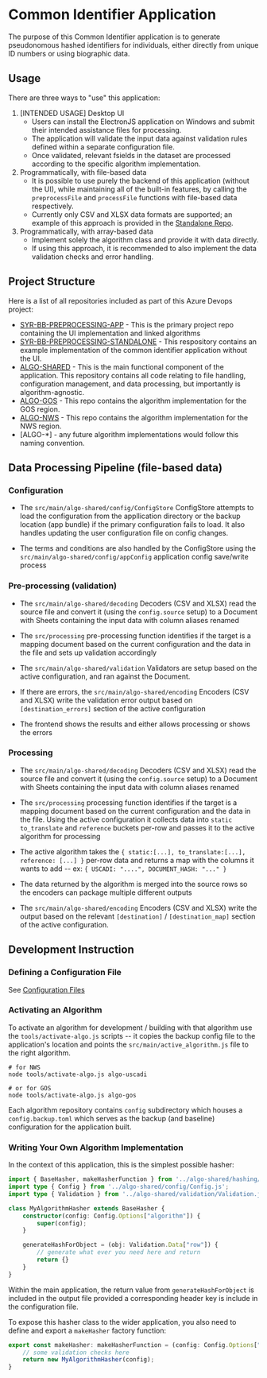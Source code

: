 # Common Identifier Application

The purpose of this Common Identifier application is to generate pseudonomous hashed identifiers for individuals, either directly from unique ID numbers or using biographic data. 

## Usage

There are three ways to "use" this application:
1. [INTENDED USAGE] Desktop UI
   - Users can install the ElectronJS application on Windows and submit their intended assistance files for processing.
   - The application will validate the input data against validation rules defined within a separate configuration file.
   - Once validated, relevant fsields in the dataset are processed according to the specific algorithm implementation.
2. Programmatically, with file-based data
   - It is possible to use purely the backend of this application (without the UI), while maintaining all of the built-in features, by calling the `preprocessFile` and `processFile` functions with file-based data respectively.
   - Currently only CSV and XLSX data formats are supported; an example of this approach is provided in the [Standalone Repo](https://dev.azure.com/worldfoodprogramme/SYR-BB-PREPROCESSING-APP/_git/SYR-BB-PREPROCESSING-STANDALONE).
3. Programmatically, with array-based data
   - Implement solely the algorithm class and provide it with data directly.
   - If using this approach, it is recommended to also implement the data validation checks and error handling.

## Project Structure

Here is a list of all repositories included as part of this Azure Devops project:

 - [SYR-BB-PREPROCESSING-APP](https://dev.azure.com/worldfoodprogramme/_git/SYR-BB-PREPROCESSING-APP) - This is the primary project repo containing the UI implementation and linked algorithms
 - [SYR-BB-PREPROCESSING-STANDALONE](https://dev.azure.com/worldfoodprogramme/SYR-BB-PREPROCESSING-APP/_git/SYR-BB-PREPROCESSING-STANDALONE) - This respository contains an example implementation of the common identifier application without the UI.
 - [ALGO-SHARED](https://dev.azure.com/worldfoodprogramme/SYR-BB-PREPROCESSING-APP/_git/ALGO-SHARED) - This is the main functional component of the application. This repository contains all code relating to file handling, configuration management, and data processing, but importantly is algorithm-agnostic.
 - [ALGO-GOS](https://dev.azure.com/worldfoodprogramme/SYR-BB-PREPROCESSING-APP/_git/ALGO-GOS) - This repo contains the algorithm implementation for the GOS region.
 - [ALGO-NWS](https://dev.azure.com/worldfoodprogramme/SYR-BB-PREPROCESSING-APP/_git/ALGO-NWS) - This repo contains the algorithm implementation for the NWS region.
 - [ALGO-*] - any future algorithm implementations would follow this naming convention.

## Data Processing Pipeline (file-based data)

### Configuration

- The `src/main/algo-shared/config/ConfigStore` ConfigStore attempts to load the configuration from the appllication directory or the backup location (app bundle) if the primary configuration fails to load. It also handles updating the user configuration file on config changes.

- The terms and conditions are also handled by the ConfigStore using the `src/main/algo-shared/config/appConfig` application config save/write process

### Pre-processing (validation)

- The `src/main/algo-shared/decoding` Decoders (CSV and XLSX) read the source file and convert it (using the `config.source` setup) to a Document with Sheets containing the input data with column aliases renamed

- The `src/processing` pre-processing function identifies if the target is a mapping document based on the current configuration and the data in the file and sets up validation accordingly

- The `src/main/algo-shared/validation` Validators are setup based on the active configuration, and ran against the Document.

- If there are errors, the `src/main/algo-shared/encoding` Encoders (CSV and XLSX) write the validation error output based on `[destination_errors]` section of the active configuration

- The frontend shows the results and either allows processing or shows the errors

### Processing

- The `src/main/algo-shared/decoding` Decoders (CSV and XLSX) read the source file and convert it (using the `config.source` setup) to a Document with Sheets containing the input data with column aliases renamed

- The `src/processing` processing function identifies if the target is a mapping document based on the current configuration and the data in the file. Using the active configuration it collects data into `static` `to_translate` and `reference` buckets per-row and passes it to the active algorithm for processing

- The active algorithm takes the `{ static:[...], to_translate:[...], reference: [...] }` per-row data and returns a map with the columns it wants to add -- ex: `{ USCADI: "....", DOCUMENT_HASH: "..." }`

- The data returned by the algorithm is merged into the source rows so the encoders can package multiple different outputs

- The `src/main/algo-shared/encoding` Encoders (CSV and XLSX) write the output based on the relevant `[destination]` / `[destination_map]` section of the active configuration.


## Development Instruction

### Defining a Configuration File

See [Configuration Files](./Configuration%20Files.md)

### Activating an Algorithm

To activate an algorithm for development / building with that algorithm use the `tools/activate-algo.js` scripts -- it copies the backup config file to the application's location and points the `src/main/active_algorithm.js` file to the right algorithm.

```
# for NWS
node tools/activate-algo.js algo-uscadi

# or for GOS
node tools/activate-algo.js algo-gos
```

Each algorithm repository contains `config` subdirectory which houses a `config.backup.toml` which serves as the backup (and baseline) configuration for the application built.


### Writing Your Own Algorithm Implementation

In the context of this application, this is the simplest possible hasher:

```ts
import { BaseHasher, makeHasherFunction } from '../algo-shared/hashing/base.js';
import type { Config } from '../algo-shared/config/Config.js';
import type { Validation } from '../algo-shared/validation/Validation.js';

class MyAlgorithmHasher extends BaseHasher {
    constructor(config: Config.Options["algorithm"]) {
        super(config);
    }

    generateHashForObject = (obj: Validation.Data["row"]) {
        // generate what ever you need here and return
        return {}
    }
}
```

Within the main application, the return value from `generateHashForObject` is included in the output file provided a corresponding header key is include in the configuration file.

To expose this hasher class to the wider application, you also need to define and export a `makeHasher` factory function:
```ts
export const makeHasher: makeHasherFunction = (config: Config.Options["algorithm"]) => {
    // some validation checks here
    return new MyAlgorithmHasher(config);
}
```
